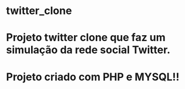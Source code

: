 # twitter_clone

# Projeto twitter clone que faz um simulação da rede social Twitter.

# Projeto criado com PHP e MYSQL!!
